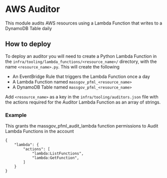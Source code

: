 # AWS Auditor

This module audits AWS resources using a Lambda Function that writes
to a DynamoDB Table daily

## How to deploy

To deploy an auditor you will need to create a Python Lambda Function in the `infra/tooling/lambda_functions/<resource_name>/` directory, with the name `<resource_name>.py`.
This will create the following

- An EventBridge Rule that triggers the Lambda Function once a day
- A Lambda Function named `massgov_pfml_<resource_name>`
- A DynamoDB Table named `massgov_pfml_<resource_name>`

Add `<resource_name>` as a key in the `infra/tooling/auditors.json` file with the actions required for the Auditor Lambda Function as an array of strings.

### Example

This grants the massgov_pfml_audit_lambda function permissions
to Audit Lambda Functions in the account

```
{
    "lambda": {
        "actions": [
            "lambda:ListFunctions",
            "lambda:GetFunction",
        ]
    }
}
```
